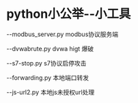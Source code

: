 # python小公举--小工具
--modbus_server.py	modbus协议服务端

--dvwabrute.py	dvwa higt 爆破

--s7-stop.py	s7协议启停攻击

--forwarding.py	本地端口转发

--js-url2.py	本地js未授权url处理



